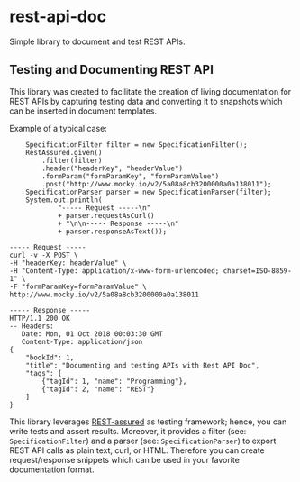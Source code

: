 rest-api-doc
============


Simple library to document and test REST APIs.


Testing and Documenting REST API
--------------------------------

This library was created to facilitate the creation of living documentation for REST APIs
by capturing testing data and converting it to snapshots which
can be inserted in document templates.

Example of a typical case:

```
	SpecificationFilter filter = new SpecificationFilter();
	RestAssured.given()
		.filter(filter)
		.header("headerKey", "headerValue")
		.formParam("formParamKey", "formParamValue")
		.post("http://www.mocky.io/v2/5a08a8cb3200000a0a138011");
	SpecificationParser parser = new SpecificationParser(filter);
	System.out.println(
			"----- Request -----\n"
			+ parser.requestAsCurl()
			+ "\n\n----- Response -----\n" 
			+ parser.responseAsText());
```


```
----- Request -----
curl -v -X POST \
-H "headerKey: headerValue" \
-H "Content-Type: application/x-www-form-urlencoded; charset=ISO-8859-1" \
-F "formParamKey=formParamValue" \
http://www.mocky.io/v2/5a08a8cb3200000a0a138011

----- Response -----
HTTP/1.1 200 OK
-- Headers:
   Date: Mon, 01 Oct 2018 00:03:30 GMT
   Content-Type: application/json
{
    "bookId": 1,
    "title": "Documenting and testing APIs with Rest API Doc",
    "tags": [
        {"tagId": 1, "name": "Programming"},
        {"tagId": 2, "name": "REST"}
    ]
}
```

This library leverages [REST-assured](http://rest-assured.io) as testing framework;
hence, you can write tests and assert results.
Moreover, it provides a filter (see: `SpecificationFilter`)
and a parser (see: `SpecificationParser`) to export REST API calls as plain text, curl, or HTML.
Therefore you can create request/response snippets which can be used in your favorite documentation format.
